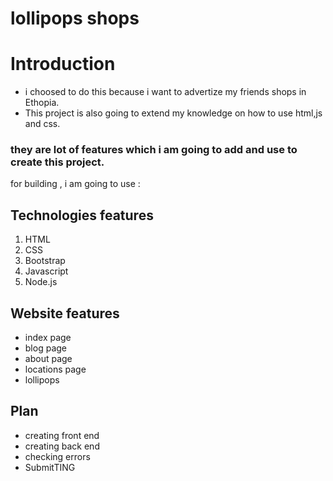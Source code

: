 # lollipops shops


# Introduction
* i choosed to do this because i want to advertize my friends shops in Ethopia.
* This project is also going to extend my knowledge on how to use html,js and  css.

### they are lot of features which i am going to add and use to create this project.
for building , i am going to use :

## Technologies features
1. HTML
2. CSS
3. Bootstrap
4. Javascript
5. Node.js


## Website features  
* index page
* blog page
* about page
* locations page
* lollipops



## Plan 
* creating front end  
* creating back end 
* checking errors
* SubmitTING
